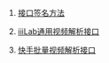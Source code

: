 1. [接口签名方法](https://github.com/iiiLab/video-api/wiki/%E6%8E%A5%E5%8F%A3%E7%AD%BE%E5%90%8D%E6%96%B9%E6%B3%95)

1. [iiiLab通用视频解析接口](https://github.com/iiiLab/video-api/wiki/iiiLab%E9%80%9A%E7%94%A8%E8%A7%86%E9%A2%91%E8%A7%A3%E6%9E%90%E6%8E%A5%E5%8F%A3)

1. [快手批量视频解析接口](https://github.com/iiiLab/video-api/wiki/%E5%BF%AB%E6%89%8B%E6%89%B9%E9%87%8F%E8%A7%86%E9%A2%91%E8%A7%A3%E6%9E%90%E6%8E%A5%E5%8F%A3)